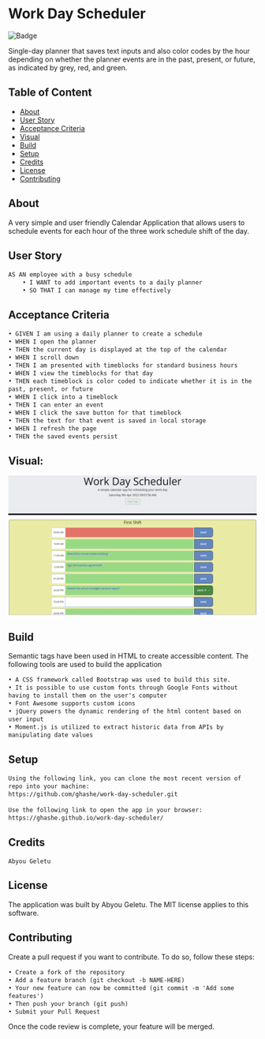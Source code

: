 # Work Day Scheduler

![Badge](https://img.shields.io/badge/License-MIT-blue.svg)

Single-day planner that saves text inputs and also color codes by the hour depending on whether the planner events are in the past, present, or future, as indicated by grey, red, and green.

## Table of Content

- [About](#about)
- [User Story](#user-story)
- [Acceptance Criteria](#acceptance-criteria)
- [Visual](#visual)
- [Build](#build)
- [Setup](#setup)
- [Credits](#credits)
- [License](#license)
- [Contributing](#contributing)

## About

A very simple and user friendly Calendar Application that allows users to schedule events for each hour of the three work schedule shift of the day.

## User Story

    AS AN employee with a busy schedule
        • I WANT to add important events to a daily planner
        • SO THAT I can manage my time effectively

## Acceptance Criteria

    • GIVEN I am using a daily planner to create a schedule
    • WHEN I open the planner
    • THEN the current day is displayed at the top of the calendar
    • WHEN I scroll down
    • THEN I am presented with timeblocks for standard business hours
    • WHEN I view the timeblocks for that day
    • THEN each timeblock is color coded to indicate whether it is in the past, present, or future
    • WHEN I click into a timeblock
    • THEN I can enter an event
    • WHEN I click the save button for that timeblock
    • THEN the text for that event is saved in local storage
    • WHEN I refresh the page
    • THEN the saved events persist

## Visual:

![](assets/images/a_single_workday_planner.png)

## Build

Semantic tags have been used in HTML to create accessible content.
The following tools are used to build the application

    • A CSS framework called Bootstrap was used to build this site.
    • It is possible to use custom fonts through Google Fonts without having to install them on the user's computer
    • Font Awesome supports custom icons
    • jQuery powers the dynamic rendering of the html content based on user input
    • Moment.js is utilized to extract historic data from APIs by manipulating date values

## Setup

    Using the following link, you can clone the most recent version of repo into your machine:
    https://github.com/ghashe/work-day-scheduler.git

    Use the following link to open the app in your browser:
    https://ghashe.github.io/work-day-scheduler/

## Credits

    Abyou Geletu

## License

The application was built by Abyou Geletu. The MIT license applies to this software.

## Contributing

Create a pull request if you want to contribute. To do so, follow these steps:

    • Create a fork of the repository
    • Add a feature branch (git checkout -b NAME-HERE)
    • Your new feature can now be committed (git commit -m 'Add some features')
    • Then push your branch (git push)
    • Submit your Pull Request

Once the code review is complete, your feature will be merged.
